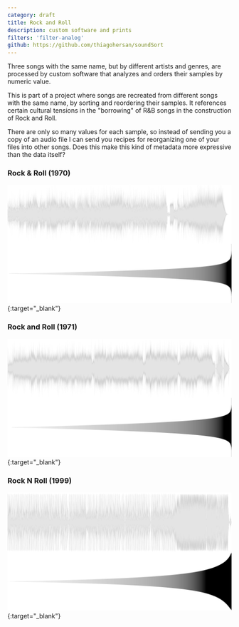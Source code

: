 ```yaml
---
category: draft
title: Rock and Roll
description: custom software and prints
filters: 'filter-analog'
github: https://github.com/thiagohersan/soundSort
---
```

Three songs with the same name, but by different artists and genres, are processed by custom software that analyzes and orders their samples by numeric value.

This is part of a project where songs are recreated from different songs with the same name, by sorting and reordering their samples. It references certain cultural tensions in the "borrowing" of R&B songs in the construction of Rock and Roll.

There are only so many values for each sample, so instead of sending you a copy of an audio file I can send you recipes for reorganizing one of your files into other songs. Does this make this kind of metadata more expressive than the data itself?

### Rock & Roll (1970)
[![](/assets/projects/rnr/1970.png)](/assets/projects/rnr/L1970.png){:target="_blank"}

### Rock and Roll (1971)
[![](/assets/projects/rnr/1971.png)](/assets/projects/rnr/L1971.png){:target="_blank"}

### Rock N Roll (1999)
[![](/assets/projects/rnr/1999.png)](/assets/projects/rnr/L1999.png){:target="_blank"}
